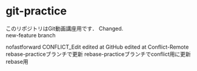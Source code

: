 # git-practice
このリポジトリはGit動画講座用です．
Changed.  
new-feature branch

nofastforward
CONFLICT_Edit
edited at GitHub
edited at Conflict-Remote
rebase-practiceブランチで更新
rebase-practiceブランチでconflict用に更新
rebase用
